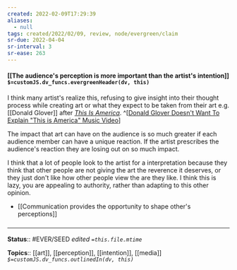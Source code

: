 ```yaml
---
created: 2022-02-09T17:29:39 
aliases:
  - null
tags: created/2022/02/09, review, node/evergreen/claim
sr-due: 2022-04-04
sr-interval: 3
sr-ease: 263
---
```


#### [[The audience's perception is more important than the artist's intention]] `$=customJS.dv_funcs.evergreenHeader(dv, this)`

I think many artist's realize this, refusing to give insight into their thought process while creating art or what they expect to be taken from their art e.g. [[Donald Glover]] after *[This Is America](https://www.youtube.com/watch?v=VYOjWnS4cMY)*. 
^[[Donald Glover Doesn't Want To Explain "This is America" Music Video](https://youtu.be/SLL6gpy00WE?t=137)]

The impact that art can have on the audience is so much greater if each audience member can have a unique reaction. 
If the artist prescribes the audience's reaction they are losing out on so much impact.

I think that a lot of people look to the artist for a interpretation because they think that other people are not giving the art the reverence it deserves, or they just don't like how other people view the are they like. 
I think this is lazy, you are appealing to authority, rather than adapting to this other opinion.

- [[Communication provides the opportunity to shape other's perceptions]]

### <hr class="footnote"/>

**Status**:: #EVER/SEED 
*edited `=this.file.mtime`*

**Topics**:: [[art]], [[perception]], [[intention]], [[media]]
*`$=customJS.dv_funcs.outlinedIn(dv, this)`*

